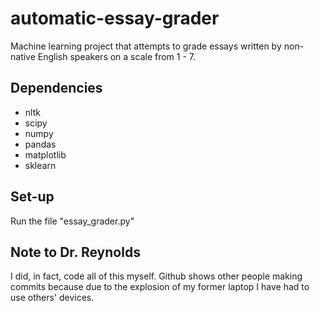 # automatic-essay-grader
Machine learning project that attempts to grade essays written by non-native English speakers on a scale from 1 - 7.

## Dependencies

* nltk
* scipy
* numpy
* pandas
* matplotlib
* sklearn

## Set-up

Run the file "essay_grader.py"

## Note to Dr. Reynolds

I did, in fact, code all of this myself. Github shows other people making commits because due to the explosion of my former laptop I have had to use others' devices.
